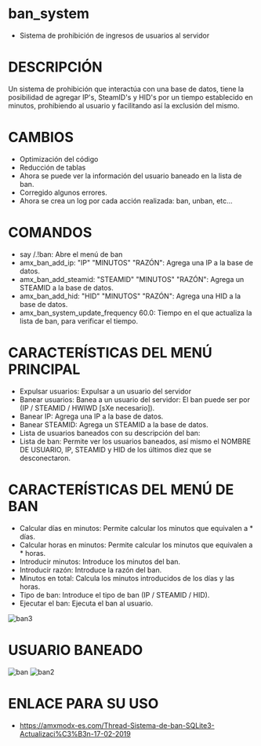 # ban_system
- Sistema de prohibición de ingresos de usuarios al servidor


# DESCRIPCIÓN
Un sistema de prohibición que interactúa con una base de datos, tiene la posibilidad de agregar IP's, SteamID's y HID's por un tiempo establecido en minutos, prohibiendo al usuario y facilitando así la exclusión del mismo.

# CAMBIOS

- Optimización del código
- Reducción de tablas
- Ahora se puede ver la información del usuario baneado en la lista de ban.
- Corregido algunos errores.
- Ahora se crea un log por cada acción realizada: ban, unban, etc...

# COMANDOS

- say /.!ban: Abre el menú de ban
- amx_ban_add_ip: "IP" "MINUTOS" "RAZÓN": Agrega una IP a la base de datos.
- amx_ban_add_steamid: "STEAMID" "MINUTOS" "RAZÓN": Agrega un STEAMID a la base de datos.
- amx_ban_add_hid: "HID" "MINUTOS" "RAZÓN": Agrega una HID a la base de datos.
- amx_ban_system_update_frequency 60.0: Tiempo en el que actualiza la lista de ban, para verificar el tiempo.

# CARACTERÍSTICAS DEL MENÚ PRINCIPAL

- Expulsar usuarios: Expulsar a un usuario del servidor
- Banear usuarios: Banea a un usuario del servidor: El ban puede ser por (IP / STEAMID / HWIWD [sXe necesario]).
- Banear IP: Agrega una IP a la base de datos.
- Banear STEAMID: Agrega un STEAMID a la base de datos.
- Lista de usuarios baneados con su descripción del ban:
- Lista de ban: Permite ver los usuarios baneados, así mismo el NOMBRE DE USUARIO, IP, STEAMID y HID de los últimos diez que se desconectaron.

# CARACTERÍSTICAS DEL MENÚ DE BAN

- Calcular días en minutos: Permite calcular los minutos que equivalen a * días.
- Calcular horas en minutos: Permite calcular los minutos que equivalen a * horas.
- Introducir minutos: Introduce los minutos del ban.
- Introducir razón: Introduce la razón del ban.
- Minutos en total: Calcula los minutos introducidos de los días y las horas.
- Tipo de ban: Introduce el tipo de ban (IP / STEAMID / HID).
- Ejecutar el ban: Ejecuta el ban al usuario.

![ban3](https://user-images.githubusercontent.com/94066331/231139964-808dffce-8972-4317-8c4f-64fc3515b35a.png)


# USUARIO BANEADO
![ban](https://user-images.githubusercontent.com/94066331/231139528-03dfee5f-c6e6-45c4-9796-d7a376e1f49b.png)
![ban2](https://user-images.githubusercontent.com/94066331/231139668-cae4a48b-eb06-4d01-b745-debfe8662054.png)


# ENLACE PARA SU USO
- https://amxmodx-es.com/Thread-Sistema-de-ban-SQLite3-Actualizaci%C3%B3n-17-02-2019
